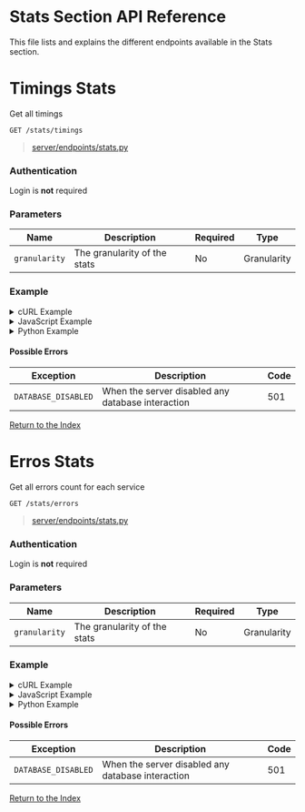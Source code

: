 
# Stats Section API Reference

This file lists and explains the different endpoints available in the Stats section.

# Timings Stats

Get all timings

```http
GET /stats/timings
```

> [server/endpoints/stats.py](../../server/endpoints/stats.py#L17)

### Authentication

Login is **not** required

### Parameters

| Name         | Description                      | Required         | Type             |
| ------------ | -------------------------------- | ---------------- | ---------------- |
| `granularity` | The granularity of the stats  | No            | Granularity            |

### Example

<!-- tabs:start -->


<details>
    <summary>cURL Example</summary>

#### **cURL**

```bash
curl -X GET "/stats/timings"
```

</details>


<details>
    <summary>JavaScript Example</summary>

#### **JavaScript**

```javascript
fetch("/stats/timings", {
    method: "GET"
})
.then((response) => {response.json()})
.then((response) => {
    if (response.success) {
        console.info("Successfully requested for /stats/timings")
        console.log(response.data)
    } else {
        console.error("An error occured while requesting for /stats/timings, error: " + response.error)
    }
})
```

</details>


<details>
    <summary>Python Example</summary>

#### **Python**

```python
import requests
r = requests.request("GET", "/stats/timings")
if r.status_code >= 400 or not r.json()["success"]:
    raise ValueError("An error occured while requesting for /stats/timings, error: " + r.json()["error"])
print("Successfully requested for /stats/timings")
print(r.json()["data"])
```

</details>
<!-- tabs:end -->

#### Possible Errors

| Exception         | Description                      | Code   |
| ---------------   | -------------------------------- | ------ |
| `DATABASE_DISABLED` | When the server disabled any database interaction  | 501  |
[Return to the Index](../Getting%20Started.md#index)

# Erros Stats

Get all errors count for each service

```http
GET /stats/errors
```

> [server/endpoints/stats.py](../../server/endpoints/stats.py#L28)

### Authentication

Login is **not** required

### Parameters

| Name         | Description                      | Required         | Type             |
| ------------ | -------------------------------- | ---------------- | ---------------- |
| `granularity` | The granularity of the stats  | No            | Granularity            |

### Example

<!-- tabs:start -->


<details>
    <summary>cURL Example</summary>

#### **cURL**

```bash
curl -X GET "/stats/errors"
```

</details>


<details>
    <summary>JavaScript Example</summary>

#### **JavaScript**

```javascript
fetch("/stats/errors", {
    method: "GET"
})
.then((response) => {response.json()})
.then((response) => {
    if (response.success) {
        console.info("Successfully requested for /stats/errors")
        console.log(response.data)
    } else {
        console.error("An error occured while requesting for /stats/errors, error: " + response.error)
    }
})
```

</details>


<details>
    <summary>Python Example</summary>

#### **Python**

```python
import requests
r = requests.request("GET", "/stats/errors")
if r.status_code >= 400 or not r.json()["success"]:
    raise ValueError("An error occured while requesting for /stats/errors, error: " + r.json()["error"])
print("Successfully requested for /stats/errors")
print(r.json()["data"])
```

</details>
<!-- tabs:end -->

#### Possible Errors

| Exception         | Description                      | Code   |
| ---------------   | -------------------------------- | ------ |
| `DATABASE_DISABLED` | When the server disabled any database interaction  | 501  |
[Return to the Index](../Getting%20Started.md#index)